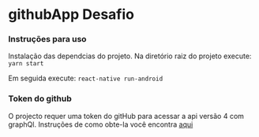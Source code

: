 # githubApp Desafio
### **Instruções para uso**
Instalação das dependcias do projeto.
Na diretório raiz do projeto execute:
```yarn start```

Em seguida execute:
```react-native run-android```

### **Token do github**
O projecto requer uma token do gitHub para acessar a api versão 4 com graphQl.
Instruções de como obte-la você encontra [aqui](https://developer.github.com/v4/guides/forming-calls/#authenticating-with-graphql)
